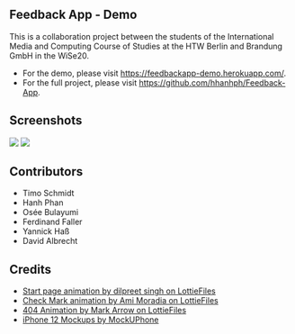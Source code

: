 ## Feedback App - Demo

This is a collaboration project between the students of the International Media and Computing Course of Studies at the HTW Berlin and Brandung GmbH in the WiSe20. 

* For the demo, please visit https://feedbackapp-demo.herokuapp.com/.
* For the full project, please visit https://github.com/hhanhph/Feedback-App.

## Screenshots
<img src="https://user-images.githubusercontent.com/56653204/107071232-b4e45780-67e4-11eb-889c-060ba7779d5d.png" /> 
<img src="https://user-images.githubusercontent.com/56653204/107071238-b6158480-67e4-11eb-915a-fe9893434311.png" />

## Contributors
* Timo Schmidt
* Hanh Phan
* Osée Bulayumi
* Ferdinand Faller
* Yannick Haß
* David Albrecht

## Credits
* [Start page animation by dilpreet singh on LottieFiles](https://lottiefiles.com/28457-feedback-persuasion-animation)
* [Check Mark animation by Ami Moradia on LottieFiles](https://lottiefiles.com/20576-check-mark)
* [404 Animation by Mark Arrow on LottieFiles](https://lottiefiles.com/40806-error-404?lang=de)
* [iPhone 12 Mockups by MockUPhone](https://mockuphone.com/device?type=ios#iphone12)
